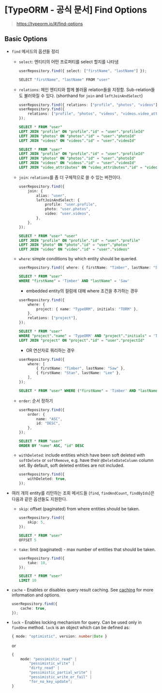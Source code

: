 # [TypeORM - 공식 문서] Find Options

> https://typeorm.io/#/find-options



## Basic Options

- `find` 메서드의 옵션들 정리

  - `select`: 엔티티의 어떤 프로퍼티를 select 할지를 나타냄

    ```ts
    userRepository.find({ select: ["firstName", "lastName"] });
    ```

    ```ts
    SELECT "firstName", "lastName" FROM "user"
    ```

  - `relations`: 메인 엔티티와 함께 불러올 relation들을 지정함. Sub-relation들도 불러와질 수 있다. (shorthand for `join` and `leftJoinAndSelect`)

    ```ts
    userRepository.find({ relations: ["profile", "photos", "videos"] });
    userRepository.find({
        relations: ["profile", "photos", "videos", "videos.video_attributes"],
    });
    ```

    ```sql
    SELECT * FROM "user"
    LEFT JOIN "profile" ON "profile"."id" = "user"."profileId"
    LEFT JOIN "photos" ON "photos"."id" = "user"."photoId"
    LEFT JOIN "videos" ON "videos"."id" = "user"."videoId"
    
    SELECT * FROM "user"
    LEFT JOIN "profile" ON "profile"."id" = "user"."profileId"
    LEFT JOIN "photos" ON "photos"."id" = "user"."photoId"
    LEFT JOIN "videos" ON "videos"."id" = "user"."videoId"
    LEFT JOIN "video_attributes" ON "video_attributes"."id" = "videos"."video_attributesId"
    ```

  - `join`: `relations`를 좀 더 구체적으로 쓸 수 있는 버전이다.

    ```ts
    userRepository.find({
        join: {
            alias: "user",
            leftJoinAndSelect: {
                profile: "user.profile",
                photo: "user.photos",
                video: "user.videos",
            },
        },
    });
    ```

    ```sql
    SELECT * FROM "user" "user"
    LEFT JOIN "profile" ON "profile"."id" = "user"."profile"
    LEFT JOIN "photo" ON "photo"."id" = "user"."photos"
    LEFT JOIN "video" ON "video"."id" = "user"."videos"
    ```

  - `where`: simple conditions by which entity should be queried.

    ```ts
    userRepository.find({ where: { firstName: "Timber", lastName: "Saw" } });
    ```

    ```sql
    SELECT * FROM "user"
    WHERE "firstName" = 'Timber' AND "lastName" = 'Saw'
    ```

    

    - embedded entity의 컬럼에 대해 where 조건을 추가하는 경우

    ```ts
    userRepository.find({
        where: {
            project: { name: "TypeORM", initials: "TORM" },
        },
        relations: ["project"],
    });
    ```

    ```sql
    SELECT * FROM "user"
    WHERE "project"."name" = 'TypeORM' AND "project"."initials" = 'TORM'
    LEFT JOIN "project" ON "project"."id" = "user"."projectId"
    ```

    

    - OR 연산자로 쿼리하는 경우

    ```ts
    userRepository.find({
        where: [
            { firstName: "Timber", lastName: "Saw" },
            { firstName: "Stan", lastName: "Lee" },
        ],
    });
    ```

    ```sql
    SELECT * FROM "user" WHERE ("firstName" = 'Timber' AND "lastName" = 'Saw') OR ("firstName" = 'Stan' AND "lastName" = 'Lee')
    ```

  - `order`: 순서 정하기

    ```ts
    userRepository.find({
        order: {
            name: "ASC",
            id: "DESC",
        },
    });
    ```

    ```sql
    SELECT * FROM "user"
    ORDER BY "name" ASC, "id" DESC
    ```

  - `withDeleted`:  include entities which have been soft deleted with `softDelete` or `softRemove`, e.g. have their `@DeleteDateColumn` column set. By default, soft deleted entities are not included.

    ```ts
    userRepository.find({
        withDeleted: true,
    });
    ```

    

- 여러 개의 entity를 리턴하는 조회 메서드들 (`find`, `findAndCount`, `findByIds`)은 다음과 같은 옵션들도 지원한다.

  - `skip`: offset (paginated) from where entities should be taken.

    ```ts
    userRepository.find({
        skip: 5,
    });
    ```

    ```sql
    SELECT * FROM "user"
    OFFSET 5
    ```

  - `take`: limit (paginated) - max number of entities that should be taken.

    ```ts
    userRepository.find({
        take: 10,
    });
    ```

    ```sql
    SELECT * FROM "user"
    LIMIT 10
    ```

    

- `cache` - Enables or disables query result caching. See [caching](https://typeorm.io/#/caching/) for more information and options.

  ```ts
  userRepository.find({
      cache: true,
  });
  ```

- `lock` - Enables locking mechanism for query. Can be used only in `findOne` method. `lock` is an object which can be defined as:

  ```ts
  { mode: "optimistic", version: number|Date }
  ```

  or

  ```ts
  {
      mode: "pessimistic_read" |
          "pessimistic_write" |
          "dirty_read" |
          "pessimistic_partial_write" |
          "pessimistic_write_or_fail" |
          "for_no_key_update";
  }
  ```

  